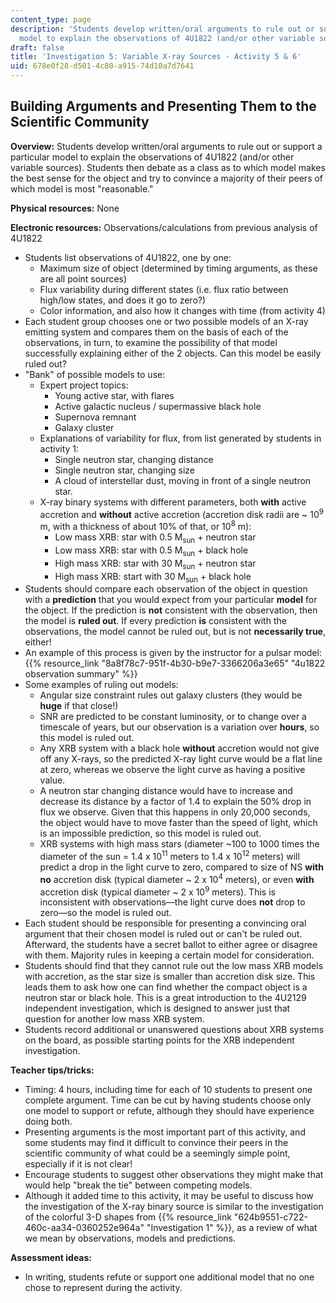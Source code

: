 ```yaml
---
content_type: page
description: 'Students develop written/oral arguments to rule out or support a particular
  model to explain the observations of 4U1822 (and/or other variable sources). '
draft: false
title: 'Investigation 5: Variable X-ray Sources - Activity 5 & 6'
uid: 678e0f28-d501-4c80-a915-74d10a7d7641
---
```

## **Building Arguments and Presenting Them to the Scientific Community**

**Overview:** Students develop written/oral arguments to rule out or support a particular model to explain the observations of 4U1822 (and/or other variable sources). Students then debate as a class as to which model makes the best sense for the object and try to convince a majority of their peers of which model is most "reasonable."

**Physical resources:** None

**Electronic resources:** Observations/calculations from previous analysis of 4U1822

- Students list observations of 4U1822, one by one: 
    - Maximum size of object (determined by timing arguments, as these are all point sources)
    - Flux variability during different states (i.e. flux ratio between high/low states, and does it go to zero?)
    - Color information, and also how it changes with time (from activity 4)
- Each student group chooses one or two possible models of an X-ray emitting system and compares them on the basis of each of the observations, in turn, to examine the possibility of that model successfully explaining either of the 2 objects. Can this model be easily ruled out?
- "Bank" of possible models to use: 
    - Expert project topics: 
        - Young active star, with flares
        - Active galactic nucleus / supermassive black hole
        - Supernova remnant
        - Galaxy cluster
    - Explanations of variability for flux, from list generated by students in activity 1: 
        - Single neutron star, changing distance
        - Single neutron star, changing size
        - A cloud of interstellar dust, moving in front of a single neutron star.
    - X-ray binary systems with different parameters, both **with** active accretion and **without** active accretion (accretion disk radii are ~ 10<sup>9</sup> m, with a thickness of about 10% of that, or 10<sup>8</sup> m): 
        - Low mass XRB: star with 0.5 M<sub>sun</sub> + neutron star
        - Low mass XRB: star with 0.5 M<sub>sun</sub> \+ black hole
        - High mass XRB: star with 30 M<sub>sun</sub> + neutron star
        - High mass XRB: start with 30 M<sub>sun</sub> + black hole
- Students should compare each observation of the object in question with a **prediction** that you would expect from your particular **model** for the object. If the prediction is **not** consistent with the observation, then the model is **ruled out**. If every prediction **is** consistent with the observations, the model cannot be ruled out, but is not **necessarily true**, either!
- An example of this process is given by the instructor for a pulsar model: {{% resource_link "8a8f78c7-951f-4b30-b9e7-3366206a3e65" "4u1822 observation summary" %}}
- Some examples of ruling out models: 
    - Angular size constraint rules out galaxy clusters (they would be **huge** if that close!)
    - SNR are predicted to be constant luminosity, or to change over a timescale of years, but our observation is a variation over **hours**, so this model is ruled out.
    - Any XRB system with a black hole **without** accretion would not give off any X-rays, so the predicted X-ray light curve would be a flat line at zero, whereas we observe the light curve as having a positive value.
    - A neutron star changing distance would have to increase and decrease its distance by a factor of 1.4 to explain the 50% drop in flux we observe. Given that this happens in only 20,000 seconds, the object would have to move faster than the speed of light, which is an impossible prediction, so this model is ruled out.
    - XRB systems with high mass stars (diameter ~100 to 1000 times the diameter of the sun = 1.4 x 10<sup>11</sup> meters to 1.4 x 10<sup>12</sup> meters) will predict a drop in the light curve to zero, compared to size of NS **with no** accretion disk (typical diameter ~ 2 x 10<sup>4</sup> meters), or even **with** accretion disk (typical diameter ~ 2 x 10<sup>9</sup> meters). This is inconsistent with observations—the light curve does **not** drop to zero—so the model is ruled out. 
- Each student should be responsible for presenting a convincing oral argument that their chosen model is ruled out or can't be ruled out. Afterward, the students have a secret ballot to either agree or disagree with them. Majority rules in keeping a certain model for consideration.
- Students should find that they cannot rule out the low mass XRB models with accretion, as the star size is smaller than accretion disk size. This leads them to ask how one can find whether the compact object is a neutron star or black hole. This is a great introduction to the 4U2129 independent investigation, which is designed to answer just that question for another low mass XRB system.
- Students record additional or unanswered questions about XRB systems on the board, as possible starting points for the XRB independent investigation. 

**Teacher tips/tricks:**

- Timing: 4 hours, including time for each of 10 students to present one complete argument. Time can be cut by having students choose only one model to support or refute, although they should have experience doing both.
- Presenting arguments is the most important part of this activity, and some students may find it difficult to convince their peers in the scientific community of what could be a seemingly simple point, especially if it is not clear!
- Encourage students to suggest other observations they might make that would help "break the tie" between competing models.
- Although it added time to this activity, it may be useful to discuss how the investigation of the X-ray binary source is similar to the investigation of the colorful 3-D shapes from {{% resource_link "624b9551-c722-460c-aa34-0360252e964a" "Investigation 1" %}}, as a review of what we mean by observations, models and predictions.

**Assessment ideas:**

- In writing, students refute or support one additional model that no one chose to represent during the activity.